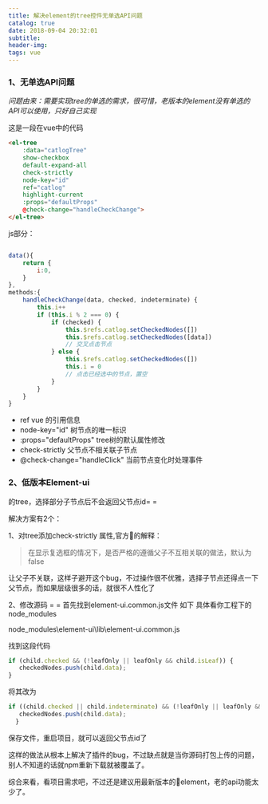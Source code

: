 ```yaml
---
title: 解决element的tree控件无单选API问题
catalog: true
date: 2018-09-04 20:32:01
subtitle:
header-img:
tags: vue
---
```


### 1、无单选API问题 
*问题由来：需要实现tree的单选的需求，很可惜，老版本的element没有单选的API可以使用，只好自己实现*


这是一段在vue中的代码

```html
<el-tree
    :data="catlogTree"
    show-checkbox
    default-expand-all
    check-strictly
    node-key="id"
    ref="catlog"
    highlight-current
    :props="defaultProps"
    @check-change="handleCheckChange">
</el-tree>
```

js部分：


```javascript

data(){
    return {
        i:0,
    }
},
methods:{
    handleCheckChange(data, checked, indeterminate) {
        this.i++
        if (this.i % 2 === 0) {
            if (checked) {
                this.$refs.catlog.setCheckedNodes([])
                this.$refs.catlog.setCheckedNodes([data])
                // 交叉点击节点
            } else {
                this.$refs.catlog.setCheckedNodes([])
                this.i = 0
                // 点击已经选中的节点，置空
            }
        }
    }
}
```

- ref  vue 的引用信息
- node-key="id"   树节点的唯一标识
- :props="defaultProps"  tree树的默认属性修改
- check-strictly   父节点不相关联子节点
- @check-change="handleClick"  当前节点变化时处理事件


### 2、低版本Element-ui
的tree，选择部分子节点后不会返回父节点id= = 

解决方案有2个：

1、对tree添加check-strictly 属性,官方的解释：
> 在显示复选框的情况下，是否严格的遵循父子不互相关联的做法，默认为 false

让父子不关联，这样子避开这个bug，不过操作很不优雅，选择子节点还得点一下父节点，而如果层级很多的话，就很不人性化了

2、修改源码 = =
首先找到element-ui.common.js文件 如下 具体看你工程下的node_modules

node_modules\element-ui\lib\element-ui.common.js

找到这段代码
```javascript
if (child.checked && (!leafOnly || leafOnly && child.isLeaf)) {
   checkedNodes.push(child.data);
}
```

将其改为
```javascript
if ((child.checked || child.indeterminate) && (!leafOnly || leafOnly && child.isLeaf)) {
   checkedNodes.push(child.data);
  }
```
保存文件，重启项目，就可以返回父节点id了

这样的做法从根本上解决了插件的bug，不过缺点就是当你源码打包上传的问题，别人不知道的话就npm重新下载就被覆盖了。

综合来看，看项目需求吧，不过还是建议用最新版本的element，老的api功能太少了。

